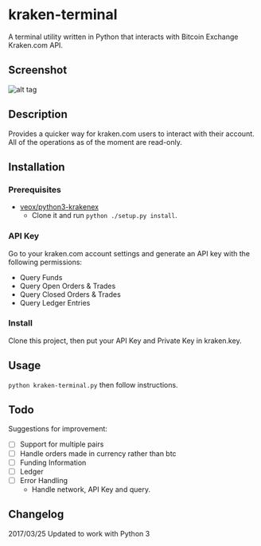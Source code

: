 # kraken-terminal

A terminal utility written in Python that interacts with Bitcoin Exchange Kraken.com API.

## Screenshot
![alt tag](http://i.imgur.com/qwjT9jo.png)

## Description

Provides a quicker way for kraken.com users to interact with their account. All of the operations as of the moment are read-only.

## Installation

### Prerequisites

* [veox/python3-krakenex](https://github.com/veox/python3-krakenex)
  * Clone it and run `python ./setup.py install`.

### API Key

Go to your kraken.com account settings and generate an API key with the following permissions:
* Query Funds
* Query Open Orders & Trades
* Query Closed Orders & Trades
* Query Ledger Entries

### Install

Clone this project, then put your API Key and Private Key in kraken.key.

## Usage

`python kraken-terminal.py` then follow instructions.

## Todo
Suggestions for improvement:
- [ ] Support for multiple pairs
- [ ] Handle orders made in currency rather than btc
- [ ] Funding Information
- [ ] Ledger
- [ ] Error Handling
  * Handle network, API Key and query.

## Changelog

2017/03/25 Updated to work with Python 3

